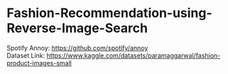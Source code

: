 # Fashion-Recommendation-using-Reverse-Image-Search
Spotify Annoy: https://github.com/spotify/annoy <br />
Dataset Link: https://www.kaggle.com/datasets/paramaggarwal/fashion-product-images-small
